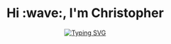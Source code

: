 <h1 align="center">Hi :wave:, I'm Christopher</h1>
<div align="center"> 
<a href="https://git.io/typing-svg"><img src="https://readme-typing-svg.herokuapp.com?font=Poppins&weight=300&pause=1000&color=F6F732&width=435&lines=Curious+aspiring+UI%2FUX+-+mobile+developer;%D0%9B%D1%8E%D0%B1%D0%BE%D0%BF%D1%8B%D1%82%D0%BD%D1%8B%D0%B9+%D0%BD%D0%B0%D1%87%D0%B8%D0%BD%D0%B0%D1%8E%D1%89%D0%B8%D0%B9+UI%2FUX+-+%D0%BC%D0%BE%D0%B1%D0%B8%D0%BB%D1%8C%D0%BD%D1%8B%D0%B9+%D1%80%D0%B0%D0%B7%D1%80%D0%B0%D0%B1%D0%BE%D1%82%D1%87%D0%B8%D0%BA" alt="Typing SVG" /></a>
</div>
